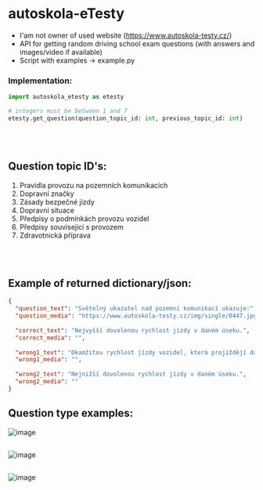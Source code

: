 # autoskola-eTesty

- I'am not owner of used website (https://www.autoskola-testy.cz/)
- API for getting random driving school exam questions (with answers and images/video if available)
- Script with examples -> example.py

### Implementation:
```py
import autoskola_etesty as etesty

# integers must be between 1 and 7
etesty.get_question(question_topic_id: int, previous_topic_id: int)
```

<br></br>

## Question topic ID's:
1) Pravidla provozu na pozemních komunikacích
2) Dopravní značky
3) Zásady bezpečné jízdy
4) Dopravní situace
5) Předpisy o podmínkách provozu vozidel
6) Předpisy související s provozem
7) Zdravotnická příprava

<br></br>

## Example of returned dictionary/json:
```json
{
  "question_text": "Světelný ukazatel nad pozemní komunikací ukazuje:",
  "question_media": "https://www.autoskola-testy.cz/img/single/0447.jpg",
  
  "correct_text": "Nejvyšší dovolenou rychlost jízdy v daném úseku.",
  "correct_media": "",
  
  "wrong1_text": "Okamžitou rychlost jízdy vozidel, která projíždějí daným úsekem.",
  "wrong1_media": "",
  
  "wrong2_text": "Nejnižší dovolenou rychlost jízdy v daném úseku.",
  "wrong2_media": ""
}
```

## Question type examples:
![image](https://user-images.githubusercontent.com/82058894/229222391-3b293da2-5160-42c9-acbe-6760db31ba75.png)
##
![image](https://user-images.githubusercontent.com/82058894/229223171-c5835064-6c8d-4a3a-a5b2-b77edb00d647.png)
##
![image](https://user-images.githubusercontent.com/82058894/229223445-d1571559-5314-4a6a-9c9c-972bdba6608f.png)
